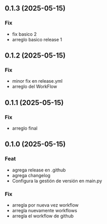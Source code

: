## 0.1.3 (2025-05-15)

### Fix

- fix basico 2
- arreglo basico release 1

## 0.1.2 (2025-05-15)

### Fix

- minor fix en release.yml
- arreglo del WorkFlow

## 0.1.1 (2025-05-15)

### Fix

- arreglo final

## 0.1.0 (2025-05-15)

### Feat

- agrega release en .github
- agrega changelog
- Configura la gestión de versión en main.py

### Fix

- arregla por nueva vez workflow
- arregla nuevamente workflows
- arregla el workflow de github
